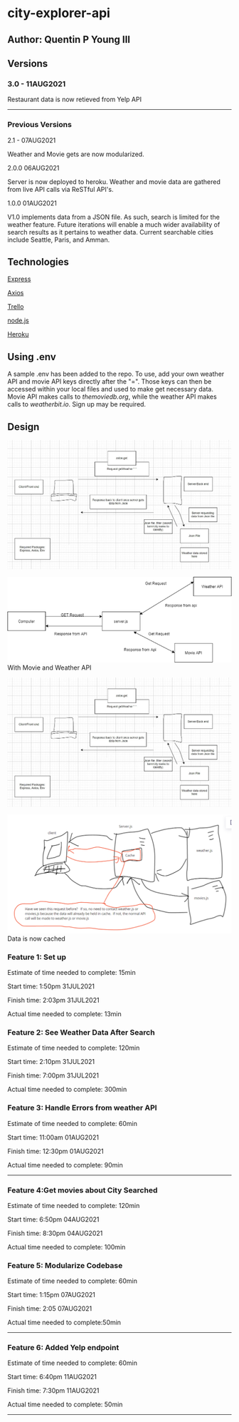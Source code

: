 # city-explorer-api

## Author: Quentin P Young III

## Versions

### 3.0 - 11AUG2021

Restaurant data is now retieved from Yelp API

---
### Previous Versions

2.1 - 07AUG2021

Weather and Movie gets are now modularized.

2.0.0 06AUG2021

Server is now deployed to heroku. Weather and movie data are gathered from live API calls via ReSTful API's.

1.0.0 01AUG2021

V1.0 implements data from a JSON file. As such, search is limited for the weather feature. Future iterations will enable a much wider availability of search results as it pertains to weather data. Current searchable cities include Seattle, Paris, and Amman.

## Technologies

[Express](https://expressjs.com/)

[Axios](https://axios-http.com/docs/intro)

[Trello](https://trello.com/)

[node.js](https://nodejs.org/en/)

[Heroku](#)

## Using .env

A sample .env has been added to the repo. To use, add your own weather API and movie API keys directly after the "=". Those keys can then be accessed within your local files and used to make get necessary data. Movie API makes calls to *themoviedb.org*, while the weather API makes calls to *weatherbit.io*. Sign up may be required.

## Design

![UML](./img/uml.jpg)


![UML](./img/uml2.png)
With Movie and Weather API

![UML](./img/uml.jpg)


![UML](./img/umlwithcache.png)
Data is now cached

### Feature 1: Set up

Estimate of time needed to complete: 15min

Start time: 1:50pm 31JUL2021

Finish time: 2:03pm 31JUL2021

Actual time needed to complete: 13min

### Feature 2: See Weather Data After Search

Estimate of time needed to complete: 120min

Start time: 2:10pm 31JUL2021

Finish time: 7:00pm 31JUL2021

Actual time needed to complete: 300min

### Feature 3: Handle Errors from weather API

Estimate of time needed to complete: 60min

Start time: 11:00am 01AUG2021

Finish time: 12:30pm 01AUG2021

Actual time needed to complete: 90min

---

### Feature 4:Get movies about City Searched

Estimate of time needed to complete: 120min

Start time: 6:50pm 04AUG2021

Finish time: 8:30pm 04AUG2021

Actual time needed to complete: 100min

### Feature 5: Modularize Codebase

Estimate of time needed to complete: 60min

Start time: 1:15pm 07AUG2021

Finish time: 2:05 07AUG2021

Actual time needed to complete:50min

---
### Feature 6: Added Yelp endpoint

Estimate of time needed to complete: 60min

Start time: 6:40pm 11AUG2021

Finish time: 7:30pm 11AUG2021

Actual time needed to complete: 50min

---
